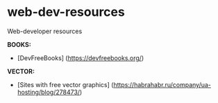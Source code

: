 # web-dev-resources
Web-developer resources

**BOOKS:**
* [DevFreeBooks] (https://devfreebooks.org/)

**VECTOR:**
* [Sites with free vector graphics] (https://habrahabr.ru/company/ua-hosting/blog/278473/)
